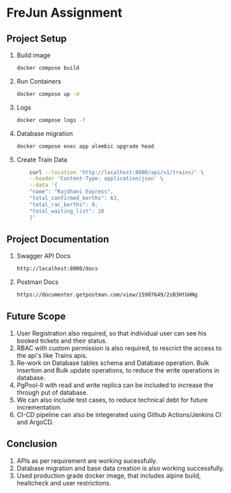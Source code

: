 # FreJun Assignment

## Project Setup
1. Build image
    ```sh
    docker compose build
    ```
2. Run Containers
    ```sh
    docker compose up -d
    ```
3. Logs
    ```sh
    docker compose logs -f
    ```
4. Database migration
    ```sh
    docker compose exec app alembic upgrade head
    ```
5. Create Train Data
    ```sh
        curl --location 'http://localhost:8000/api/v1/trains/' \
        --header 'Content-Type: application/json' \
        --data '{
        "name": "Rajdhani Express",
        "total_confirmed_berths": 63,
        "total_rac_berths": 9,
        "total_waiting_list": 10
        }'
    ```

## Project Documentation
1. Swagger API Docs
    ```sh
    http://localhost:8000/docs
    ```

2. Postman Docs
    ```sh
    https://documenter.getpostman.com/view/15907649/2sB3HtGHNg
    ```

## Future Scope
1. User Registration also required, so that individual user can see his booked tickets and their status.
2. RBAC with custom permission is also required, to rescrict the access to the api's like Trains apis.
3. Re-work on Database tables schema and Database operation. Bulk insertion and Bulk update operations, to reduce the write operations in database.
4. PgPool-II with read and write replica can be included to increase the through put of database.
5. We can also include test cases, to reduce technical debt for future incrementation.
6. CI-CD pipeline can also be integerated using Github Actions/Jenkins CI and ArgoCD. 

## Conclusion
1. APIs as per requirement are working sucessfully.
2. Database migration and base data creation is also working successfully.
3. Used production grade docker image, that includes alpine build, healtcheck and user restrictions.

